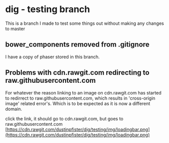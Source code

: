 # dig - testing branch

This is a branch I made to test some things out without making any changes to master


## bower_components removed from .gitignore

I have a copy of phaser stored in this branch.

## Problems with cdn.rawgit.com redirecting to raw.githubusercontent.com

For whatever the reason linking to an image on cdn.rawgit.com has started to redirrect to raw.githubusercontent.com, which results in 'cross-origin image' related error's. Which is to be expected as it is now a different domain.

click the link, it should go to cdn.rawgit.com, but goes to raw.githubusercontent.com
[https://cdn.rawgit.com/dustinpfister/dig/testing/img/loadingbar.png](https://cdn.rawgit.com/dustinpfister/dig/testing/img/loadingbar.png)